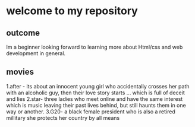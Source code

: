# welcome to my repository 

## outcome
Im a beginner looking forward to learning more about Html/css and web development in general. 

## movies
1.after - its about an innocent young girl who accidentally crosses her path with an alcoholic guy, then their love story starts ... which is full of deceit and lies
2.star- three ladies who meet online and have the same interest which is music leaving their past lives behind, but still haunts them in one way or another.
3.G20- a black female president who is also a retired millitary she protects her country by all means 